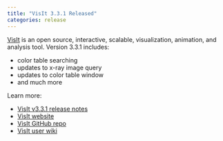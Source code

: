```yaml
---
title: "VisIt 3.3.1 Released"
categories: release
---
```


[VisIt](https://github.com/visit-dav) is an open source, interactive, scalable, visualization, animation, and analysis tool. Version 3.3.1 includes:

- color table searching
- updates to x-ray image query
- updates to color table window
- and much more

Learn more:

- [VisIt v3.3.1 release notes](https://visit-dav.github.io/visit-website/releases/release-notes-3.3.1/)
- [VisIt website](https://visit.llnl.gov/)
- [VisIt GitHub repo](https://github.com/visit-dav)
- [VisIt user wiki](https://www.visitusers.org/index.php?title=Main_Page)
